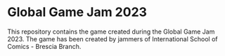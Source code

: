 # Global Game Jam 2023
This repository contains the game created during the Global Game Jam 2023.
The game has been created by jammers of International School of Comics - Brescia Branch.
